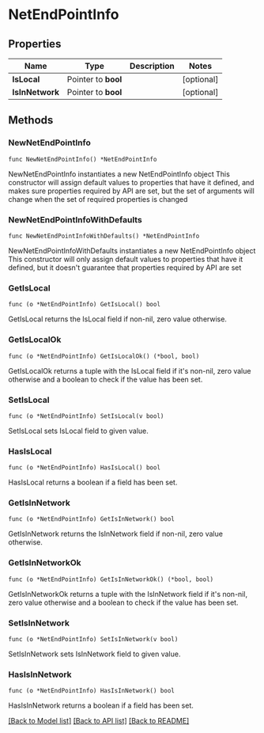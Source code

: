 # NetEndPointInfo

## Properties

Name | Type | Description | Notes
------------ | ------------- | ------------- | -------------
**IsLocal** | Pointer to **bool** |  | [optional] 
**IsInNetwork** | Pointer to **bool** |  | [optional] 

## Methods

### NewNetEndPointInfo

`func NewNetEndPointInfo() *NetEndPointInfo`

NewNetEndPointInfo instantiates a new NetEndPointInfo object
This constructor will assign default values to properties that have it defined,
and makes sure properties required by API are set, but the set of arguments
will change when the set of required properties is changed

### NewNetEndPointInfoWithDefaults

`func NewNetEndPointInfoWithDefaults() *NetEndPointInfo`

NewNetEndPointInfoWithDefaults instantiates a new NetEndPointInfo object
This constructor will only assign default values to properties that have it defined,
but it doesn't guarantee that properties required by API are set

### GetIsLocal

`func (o *NetEndPointInfo) GetIsLocal() bool`

GetIsLocal returns the IsLocal field if non-nil, zero value otherwise.

### GetIsLocalOk

`func (o *NetEndPointInfo) GetIsLocalOk() (*bool, bool)`

GetIsLocalOk returns a tuple with the IsLocal field if it's non-nil, zero value otherwise
and a boolean to check if the value has been set.

### SetIsLocal

`func (o *NetEndPointInfo) SetIsLocal(v bool)`

SetIsLocal sets IsLocal field to given value.

### HasIsLocal

`func (o *NetEndPointInfo) HasIsLocal() bool`

HasIsLocal returns a boolean if a field has been set.

### GetIsInNetwork

`func (o *NetEndPointInfo) GetIsInNetwork() bool`

GetIsInNetwork returns the IsInNetwork field if non-nil, zero value otherwise.

### GetIsInNetworkOk

`func (o *NetEndPointInfo) GetIsInNetworkOk() (*bool, bool)`

GetIsInNetworkOk returns a tuple with the IsInNetwork field if it's non-nil, zero value otherwise
and a boolean to check if the value has been set.

### SetIsInNetwork

`func (o *NetEndPointInfo) SetIsInNetwork(v bool)`

SetIsInNetwork sets IsInNetwork field to given value.

### HasIsInNetwork

`func (o *NetEndPointInfo) HasIsInNetwork() bool`

HasIsInNetwork returns a boolean if a field has been set.


[[Back to Model list]](../README.md#documentation-for-models) [[Back to API list]](../README.md#documentation-for-api-endpoints) [[Back to README]](../README.md)


